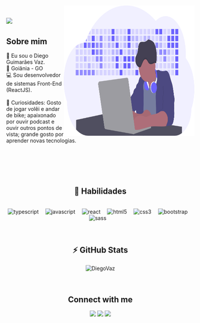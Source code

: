 <img align="right" width="350" height="350" src="public/img.svg">

## <Hello World /> <img src="https://media.giphy.com/media/hvRJCLFzcasrR4ia7z/giphy.gif" width="30px">

## Sobre mim 

👋 Eu sou o  Diego Guimarães Vaz.<br>
📍 Goiânia - GO <br>
💻 Sou desenvolvedor de sistemas Front-End (ReactJS).<br><br>
🔭 Curiosidades: Gosto de jogar volêi e andar de bike; apaixonado por ouvir podcast e ouvir outros pontos de vista; grande gosto por aprender novas tecnologias.<br><br><br><br><br><br>

<h2 align="center"> 🚀 Habilidades</h2>
<br>

<div align="center" >
    <img src="https://img.icons8.com/color/30/000000/typescript.png" title="typescript"/>&ensp;&ensp;
    <img src="https://img.icons8.com/color/30/000000/javascript.png" title="javascript"/>&ensp;&ensp;
    <img  src="https://img.icons8.com/plasticine/30/000000/react.png" title="react"/>&ensp;&ensp;
    <img src="https://image.flaticon.com/icons/png/512/732/732212.png" width="35px" title="html5">&ensp;&ensp;
    <img src="https://img.icons8.com/color/30/000000/css3.png" title="css3"/>&ensp;&ensp;
    <img src="https://img.icons8.com/color/30/000000/bootstrap.png" title="bootstrap"/>&ensp;&ensp;
    <img src="https://img.icons8.com/color/30/000000/sass.png" title="sass"/>&ensp;&ensp;

</div>
<br><br>

<div align="center">
 <h2 align="center"> ⚡ GitHub Stats</h2>
  <img  src="https://github-readme-stats.vercel.app/api?username=DiegoVaz&show_icons=true&theme=radical" alt="DiegoVaz" height="165" align="center"/>
</div>
<br><br>
<div align="center">

## Connect with me

<a href="https://linkedin.com/in/diegoguimaraesvaz"><img src="https://img.shields.io/badge/linkedin-0077B5.svg?style=for-the-badge&logo=linkedin&logoColor=white"></a>
<a href="https://instagram.com/diegogvaz"><img src="https://img.shields.io/badge/instagram-E4405F.svg?style=for-the-badge&logo=instagram&logoColor=white"></a>
<a href="mailto:diegovaz.t@gmail.com"><img src="https://img.shields.io/badge/e‑mail-D14836.svg?style=for-the-badge&logo=GMail&logoColor=white"></a>

</div>
